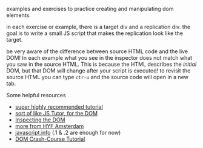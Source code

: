 examples and exercises to practice creating and manipulating dom elements.

in each exercise or example, there is a target div and a replication div. the goal is to write a small JS script that makes the replication look like the target.

be very aware of the difference between source HTML code and the live DOM!  In each example what you see in the inspector does not match what you saw in the source HTML.  This is because the HTML describes the _initial_ DOM, but that DOM will change after your script is executed!  to revisit the source HTML you can type ```ctr-u``` and the source code will open in a new tab.

Some helpful resources
* [super highly recommended tutorial](https://dom-tutorials.appspot.com/static/index.html)
* [sort of like JS Tutor, for the DOM](https://software.hixie.ch/utilities/js/live-dom-viewer/)
* [Inspecting the DOM](https://hackyourfuture.be/inspecting-the-dom/)
* [more from HYF Amsterdam](https://github.com/HackYourFuture/JavaScript2/blob/master/Week1/README.md)
* [javascript.info](https://javascript.info/document) (.1 & .2 are enough for now)
* [DOM Crash-Course Tutorial](https://www.youtube.com/watch?v=0ik6X4DJKCc)

